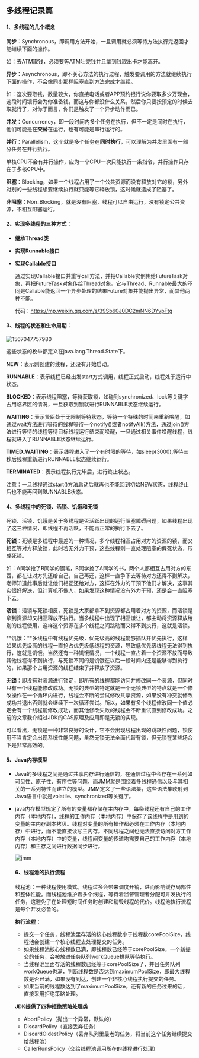 ## 多线程记录篇

#### 1、多线程的几个概念

**同步**：Synchronous，即调用方法开始，一旦调用就必须等待方法执行完返回才能继续下面的操作。

如：去ATM取钱，必须要等ATM吐完钱并且拿到钱取出卡才能离开。

**异步**：Asynchronous，即不关心方法的执行过程，触发要调用的方法就继续执行下面的操作，不会像同步那样阻塞直到方法完成才继续。

如：这次要取钱，数量较大，你直接电话或者APP预约银行说你要取多少万现金，这段时间银行会为你准备钱，而这与你都没什么关系，然后你只要按预定的时候去取就行了，对你于而言，你们是触发了一个异步动作而已。

**并发**：Concurrency，即一段时间内多个任务在执行，但不一定是同时在执行，他们可能是在**交替**在运行，也有可能是串行运行的。

**并行**：Parallelism，这个就是多个任务在**同时执行**，可以理解为并发里面有一部分任务在并行执行。

单核CPU不会有并行操作，应为一个CPU一次只能执行一条指令，并行操作只存在于多核CPU中。

**阻塞**：Blocking，如果一个线程占用了一个公共资源而没有释放对它的锁，另外对别的一些线程想要继续执行就只能等它释放锁，这时候就造成了阻塞了。

**非阻塞**：Non_Blocking，就是没有阻塞，线程可以自由运行，没有锁定公共资源，不相互阻塞运行。



#### 2、实现多线程的三种方式：

- **继承Thread类**

- **实现Runnable接口**

- **实现Callable接口**

  通过实现Callable接口并重写call方法，并把Callable实例传给FutureTask对象，再把FutureTask对象传给Thread对象。它与Thread、Runnable最大的不同是Callable能返回一个异步处理的结果Future对象并能抛出异常，而其他两种不能。

  代码：https://mp.weixin.qq.com/s/39Sb60J0DC2mNN6DYvpFtg



#### 3、线程的状态和生命周期：

![1567047757980](images/20190716001946387.png)

这些状态的枚举都定义在java.lang.Thread.State下。

**NEW**：表示刚创建的线程，还没有开始启动。

**RUNNABLE**：表示线程已经出发start方式调用，线程正式启动，线程处于运行中状态。

**BLOCKED**：表示线程阻塞，等待获取锁，如碰到synchronized、lock等关键字占用临界区的情况，一旦获取到锁就进行RUNNABLE状态继续运行。

**WAITING**：表示贤臣处于无限制等待状态，等待一个特殊的时间来重新唤醒，如通过wait方法进行等待的线程等待一个notify()或者notifyAll()方法，通过join()方法进行等待的线程等待目标线程运行结束而唤醒，一旦通过相关事件唤醒线程，线程就进入了RUNNABLE状态继续运行。

**TIMED_WAITING**：表示线程进入了一个有时限的等待，如sleep(3000),等待三秒后线程重新进行RUNNABLE状态继续运行。

**TERMINATED**：表示线程执行完毕后，进行终止状态。

注意：一旦线程通过start()方法启动后就再也不能回到初始NEW状态，线程终止后也不能再回到RUNNABLE状态。



#### 4、多线程中的死锁、活锁、饥饿和无锁

死锁、活锁、饥饿是关于多线程是否活跃出现的运行阻塞障碍问题，如果线程出现了这三种情况，即线程不再活跃，不能再正常的执行下去了。

**死锁**：死锁是多线程中最差的一种情况，多个线程相互占用对方的资源的锁，而又相互等对方释放锁，此时若无外力干预，这些线程则一直处理阻塞的假死状态，形成死锁。

如：A同学抢了B同学的钢笔，B同学抢了A同学的书，两个人都相互占用对方的东西，都在让对方先还给自己，自己再还，这样一直争下去等待对方还得不到解决，老师知道此事后就让他们相互还给对方，这样在外力的干预下他们才解决，这事其实很好解决，但计算机不像人，如果发现这种情况没有外力干预，还是会一直阻塞下去。

**活锁**：活锁与死锁相反，死锁是大家都拿不到资源都占用着对方的资源，而活锁是拿到资源却又相互释放不执行。当多线程中出现了相互谦让，都主动将资源释放给别的线程使用，这样这个资源在多个线程之间跳动而又得不到执行，这就是活锁。

**饥饿：**多线程中有线程优先级，优先级高的线程能够插队并优先执行，这样如果优先级高的线程一直抢占优先级低线程的资源，导致低优先级线程无法得到执行，这就是饥饿。当然还有一种饥饿情况，一个线程一直占着一个资源不放而导致其他线程得不到执行，与死锁不同的是饥饿在以后一段时间内还是能够得到执行的，如果那个占用资源的线程结束了并释放了资源。

**无锁**：即没有对资源进行锁定，即所有的线程都能访问并修改同一个资源，但同时只有一个线程能修改成功。无锁的典型的特定就是一个无锁典型的特点就是一个修改操作在一个循环内进行，线程会不断的尝试修改共享资源，如果没有冲突就修改成功并退出否则就会继续下一次循环尝试。所以，如果有多个线程修改同一个值必定会有一个线程能修改成功，而其他修改失败的线程会不断重试直到修改成功。之前的文章我介绍过JDK的CAS原理及应用即是无锁的实现。

可以看出，无锁是一种非常良好的设计，它不会出现线程出现的跳跃性问题，锁使用不当肯定会出现系统性能问题，虽然无锁无法全面代替有锁，但无锁在某些场合下是非常高效的。

#### 5、Java内存模型

- Java的多线程之间是通过共享内存进行通信的，在通信过程中会存在一系列如可见性、原子性、有序性等问题，而JMM就是围绕着多线程通信以及与其相关的一系列特性而建立的模型。JMM定义了一些语法集，这些语法集映射到Java语言中就是volatile、synchronized等关键字。

- java内存模型规定了所有的变量都存储在主内存中，每条线程还有自己的工作内存（本地内存），线程的工作内存（本地内存）中保存了该线程中是用到的变量的主内存副本拷贝。线程对变量的所有操作都必须在工作内存（本地内存）中进行，而不能直接读写主内存。不同线程之间也无法直接访问对方工作内存（本地内存）中的变量，线程间变量的传递均需要自己的工作内存（本地内存）和主存之间进行数据同步进行。

  ![jmm](imagesMM过程.png)

  #### 6、线程池的执行流程

  线程池：一种线程使用模式。线程过多会带来调度开销，进而影响缓存局部性和整体性能。而线程池维护着多个线程，等待着监督管理者分配可并发执行的任务，这避免了在处理短时间任务时创建和销毁线程的代价。线程池执行流程是每个开发必备的。

  **执行流程：**

  - 提交一个任务，线程池里存活的核心线程数小于线程数corePoolSize，线程池会创建一个核心线程去处理提交的任务。
  - 如果线程池核心线程数已满，即线程数已经等于corePoolSize，一个新提交的任务，会被放进任务队列workQueue排队等待执行。
  - 当线程池里面存活的线程数已经等于corePoolSize了，并且任务队列workQueue也满，判断线程数是否达到maximumPoolSize，即最大线程数是否已满，如果没有到达，创建一个非核心线程执行提交的任务。
  - 如果当前的线程数达到了maximumPoolSize，还有新的任务过来的话，直接采用拒绝策略处理。

  **JDK提供了四种拒绝策略处理类**

  - AbortPolicy（抛出一个异常，默认的）
  - DiscardPolicy（直接丢弃任务）
  - DiscardOldestPolicy（丢弃队列里最老的任务，将当前这个任务继续提交给线程池）
  - CallerRunsPolicy（交给线程池调用所在的线程进行处理）
